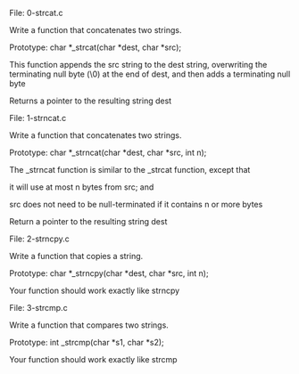 File: 0-strcat.c

Write a function that concatenates two strings.

Prototype: char *_strcat(char *dest, char *src);

This function appends the src string to the dest string, overwriting the terminating null byte (\0) at the end of dest, and then adds a terminating null byte

Returns a pointer to the resulting string dest




File: 1-strncat.c

Write a function that concatenates two strings.

Prototype: char *_strncat(char *dest, char *src, int n);

The _strncat function is similar to the _strcat function, except that

it will use at most n bytes from src; and

src does not need to be null-terminated if it contains n or more bytes

Return a pointer to the resulting string dest




File: 2-strncpy.c

Write a function that copies a string.

Prototype: char *_strncpy(char *dest, char *src, int n);

Your function should work exactly like strncpy


File: 3-strcmp.c

Write a function that compares two strings.

Prototype: int _strcmp(char *s1, char *s2);

Your function should work exactly like strcmp






